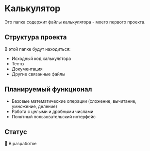 # Калькулятор

Это папка содержит файлы калькулятора - моего первого проекта.

## Структура проекта
В этой папке будут находиться:
- Исходный код калькулятора
- Тесты
- Документация
- Другие связанные файлы

## Планируемый функционал
- Базовые математические операции (сложение, вычитание, умножение, деление)
- Работа с целыми и дробными числами
- Понятный пользовательский интерфейс

## Статус
🚧 В разработке
